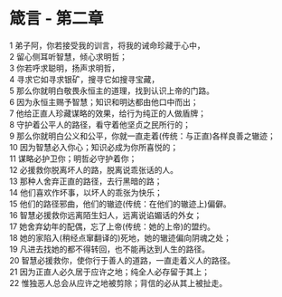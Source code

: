 # 箴言 - 第二章
  
 1 弟子阿，你若接受我的训言，将我的诫命珍藏于心中，  
 2 留心侧耳听智慧，倾心求明哲；  
 3 你若呼求聪明，扬声求明哲，  
 4 寻求它如寻求银矿，搜寻它如搜寻宝藏，  
 5 那么你就明白敬畏永恒主的道理，找到认识上帝的门路。  
 6 因为永恒主赐予智慧；知识和明达都由他口中而出；  
 7 他给正直人珍藏谋略的效果，给行为纯正的人做盾牌；  
 8 守护着公平人的路径，看守着他坚贞之民所行的；  
 9 那么你就明白公义和公平，你就一直走着(传统：与正直)各样良善之辙迹；  
 10 因为智慧必入你心；知识必成为你所喜悦的；  
 11 谋略必护卫你；明哲必守护着你；  
 12 必援救你脱离坏人的路，脱离说乖张话的人。  
 13 那种人舍弃正直的路径，去行黑暗的路；  
 14 他们喜欢作坏事，以坏人的乖张为快乐；  
 15 他们的路径邪曲，他们的辙迹(传统：在他们的辙迹上)偏僻。  
 16 智慧必援救你远离陌生妇人，远离说谄媚话的外女；  
 17 她舍弃幼年的配偶，忘了上帝(传统：她的上帝)的盟约。  
 18 她的家陷入(稍经点窜翻译的)死地，她的辙迹偏向阴魂之处；  
 19 凡进去找她的都不得转回，也不能再达到人生的路径。  
 20 智慧必援救你，使你行于善人的道路，一直走着义人的路径。  
 21 因为正直人必久居于应许之地；纯全人必存留于其上；  
 22 惟独恶人总会从应许之地被剪除；背信的必从其上被扯走。